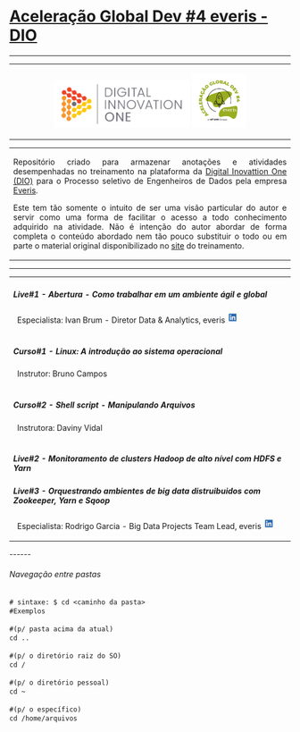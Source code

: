 # **<u>Aceleração Global Dev #4 everis - DIO</u>**

------
<table style="width: 100%">
  <tr>
    <td>
      <p align="center">
        <img src="./img/logo_dio.png" alt="logo_dio" width="50%" />
        <img src="/img/logo_aceleracao_everis.png" alt="logo_aceleracao_everis" width="20%" />
      </p>
    </td>
  </tr>
</table>

<table style="width: 100%">
  <tr>
    <td>
      <p align="justify">
        Repositório criado para armazenar anotações e atividades desempenhadas no treinamento na plataforma da <a href="https://digitalinnovation.one/" target="_blank">Digital Inovattion One (DIO)</a> para o Processo seletivo de Engenheiros de Dados pela empresa <a href="https://www.everis.com/brazil" target="_blank">Everis</a>.
      </p>
      <p align="justify">
        Este tem tão somente o intuito de ser uma visão particular do autor e servir como uma forma de facilitar o acesso a todo conhecimento adquirido na atividade. Não é intenção do autor abordar de forma completa o conteúdo abordado nem tão pouco substituir o todo ou em parte o material original disponibilizado no <a href="https://web.digitalinnovation.one/acceleration/aceleracao-global-dev-4-everis?tab=path" target="_blank">site</a> do treinamento.
      </p>
    </td>
  </tr>
</table>

------
<table style="width: 100%">
  <tr>
    <td>
      <p>
        <h5>Live#1 - Abertura - Como trabalhar em um ambiente ágil e global</h5>
        <p>
          &ensp;Especialista: Ivan Brum - Diretor Data & Analytics, everis <a href="https://www.linkedin.com/in/ivan-brum-960358/" target="_blank">
          <img src="/img/logo_likedin.jpg"  alt="logo_likedin" width="20" height="20" /></a>
        </p> 
      </p>
    </td>
  </tr>

  <tr>
      <td>
        <p>
          <h5>Curso#1 - Linux: A introdução ao sistema operacional</h5>
          <p>
            &ensp;Instrutor: Bruno Campos
          </p>
        </p>
      </td>
    </tr>
  </tr>

  <tr>
      <td>
        <p>
          <h5>Curso#2 - Shell script - Manipulando Arquivos</h5>
          <p>
            &ensp;Instrutora: Daviny Vidal
          </p>
        </p>
      </td>
    </tr>
    
   <tr>
    <td>
        <p>
          <h5>Live#2 - Monitoramento de clusters Hadoop de alto nível com HDFS e Yarn</h5>
          <h5>Live#3 - Orquestrando ambientes de big data distruibuidos com Zookeeper, Yarn e Sqoop</h5>
          <p>
            &ensp;Especialista: Rodrigo Garcia - Big Data Projects Team Lead, everis <a href="https://www.linkedin.com/in/rodsantosg/" target="_blank">
            <img src="/img/logo_likedin.jpg"  alt="logo_likedin" width="20" height="20" /></a>
          </p>
        </p>
      </td>
    </tr>
</table>
------
<h6>Navegação entre pastas</h6>

```shell
# sintaxe: $ cd <caminho da pasta>
#Exemplos

#(p/ pasta acima da atual)
cd ..

#(p/ o diretório raiz do SO)
cd /

#(p/ o diretório pessoal)
cd ~

#(p/ o específico)
cd /home/arquivos
```


 

